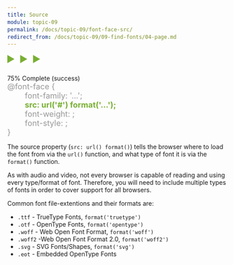 ```yaml
---
title: Source
module: topic-09
permalink: /docs/topic-09/font-face-src/
redirect_from: /docs/topic-09/09-find-fonts/04-page.md
---
```


<img src="./../../../img/arrow-divider.svg" style="width: 75px; border: none; margin: 0px 0 20px 0" />

<div class="panel panel-success">
  <div class="progress" style="margin-bottom: 0; border-bottom-left-radius: 0; border-bottom-right-radius: 0;">
    <div class="progress-bar progress-bar-success progress-bar-striped" role="progressbar" aria-valuenow="75" aria-valuemin="0" aria-valuemax="100" style="width: 75%">
      <span class="sr-only">75% Complete (success)</span>
    </div>
  </div>
  <div class="panel-body">
    <p style="font-size: large; margin: 0;">
      <span style="color: #999;">@font-face {</span><br/>
        <span style="color: #999;margin-left: 40px;">font-family: '...';</span><br/>
        <span style="color: #79AF33; font-weight: bold; margin-left: 40px;">src: url('#') format('...');</span><br/>
        <span style="color: #999;margin-left: 40px;">font-weight: ;</span><br/>
        <span style="color: #999;margin-left: 40px;">font-style: ;<br/></span>
      <span style="color: #999;">}</span>
    </p>
  </div>
</div>

The source property (`src: url() format()`) tells the browser where to load the font from via the `url()` function, and what type of font it is via the `format()` function.

As with audio and video, not every browser is capable of reading and using every type/format of font. Therefore, you will need to include multiple types of fonts in order to cover support for all browsers.

Common font file-extentions and their formats are:
- `.ttf` - TrueType Fonts, `format('truetype')`
- `.otf` - OpenType Fonts, `format('opentype')`
- `.woff` - Web Open Font Format, `format('woff')`
- `.woff2` -Web Open Font Format 2.0, `format('woff2')`
- `.svg` - SVG Fonts/Shapes, `format('svg')`
- `.eot` - Embedded OpenType Fonts
